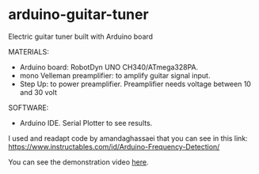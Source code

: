 # arduino-guitar-tuner
Electric guitar tuner built with Arduino board

MATERIALS:
- Arduino board: RobotDyn UNO CH340/ATmega328PA.
- mono Velleman preamplifier: to amplify guitar signal input.
- Step Up: to power preamplifier. Preamplifier needs voltage between 10 and 30 volt

SOFTWARE:
- Arduino IDE. Serial Plotter to see results.

I used and readapt code by amandaghassaei that you can see in this link:
https://www.instructables.com/id/Arduino-Frequency-Detection/


You can see the demonstration video [here](https://andry92.github.io/arduino-guitar-tuner/index.html).